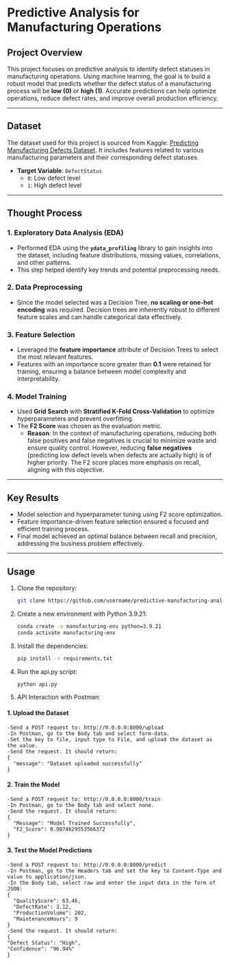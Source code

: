 # Predictive Analysis for Manufacturing Operations

## Project Overview

This project focuses on predictive analysis to identify defect statuses in manufacturing operations. Using machine learning, the goal is to build a robust model that predicts whether the defect status of a manufacturing process will be **low (0)** or **high (1)**. Accurate predictions can help optimize operations, reduce defect rates, and improve overall production efficiency.

---

## Dataset

The dataset used for this project is sourced from Kaggle: [Predicting Manufacturing Defects Dataset](https://www.kaggle.com/datasets/rabieelkharoua/predicting-manufacturing-defects-dataset). It includes features related to various manufacturing parameters and their corresponding defect statuses.

- **Target Variable**: `DefectStatus`  
  - `0`: Low defect level  
  - `1`: High defect level  

---

## Thought Process

### 1. **Exploratory Data Analysis (EDA)**  
   - Performed EDA using the **`ydata_profiling`** library to gain insights into the dataset, including feature distributions, missing values, correlations, and other patterns.  
   - This step helped identify key trends and potential preprocessing needs.

### 2. **Data Preprocessing**  
   - Since the model selected was a Decision Tree, **no scaling or one-hot encoding** was required. Decision trees are inherently robust to different feature scales and can handle categorical data effectively.  

### 3. **Feature Selection**  
   - Leveraged the **feature importance** attribute of Decision Trees to select the most relevant features.  
   - Features with an importance score greater than **0.1** were retained for training, ensuring a balance between model complexity and interpretability.

### 4. **Model Training**  
   - Used **Grid Search** with **Stratified K-Fold Cross-Validation** to optimize hyperparameters and prevent overfitting.  
   - The **F2 Score** was chosen as the evaluation metric.  
     - **Reason**: In the context of manufacturing operations, reducing both false positives and false negatives is crucial to minimize waste and ensure quality control. However, reducing **false negatives** (predicting low defect levels when defects are actually high) is of higher priority. The F2 score places more emphasis on recall, aligning with this objective.

---

## Key Results

- Model selection and hyperparameter tuning using F2 score optimization.  
- Feature importance-driven feature selection ensured a focused and efficient training process.  
- Final model achieved an optimal balance between recall and precision, addressing the business problem effectively.

---

## Usage

1. Clone the repository:  
   ```bash
   git clone https://github.com/username/predictive-manufacturing-analysis.git

2. Create a new environment with Python 3.9.21:
   ```bash
   conda create -n manufacturing-env python=3.9.21
   conda activate manufacturing-env

3. Install the dependencies:
   ```bash
   pip install -r requirements.txt

4. Run the api.py script:
   ```bash
   python api.py

5. API Interaction with Postman:
   
  #### 1. **Upload the Dataset**
  
    -Send a POST request to: http://0.0.0.0:8000/upload
    -In Postman, go to the Body tab and select form-data.
    -Set the key to file, input type to File, and upload the dataset as the value.
    -Send the request. It should return:
    {
      "message": "Dataset uploaded successfully"
    }

  #### 2. **Train the Model**
  
    -Send a POST request to: http://0.0.0.0:8000/train
    -In Postman, go to the Body tab and select none.
    -Send the request. It should return:
    {
      "Message": "Model Trained Successfully",
      "F2_Score": 0.9874629553566372
    }

  #### 3. **Test the Model Predictions**
  
    -Send a POST request to: http://0.0.0.0:8000/predict
    -In Postman, go to the Headers tab and set the key to Content-Type and value to application/json.
    -In the Body tab, select raw and enter the input data in the form of JSON:
    {
      "QualityScore": 63.46,
      "DefectRate": 3.12,
      "ProductionVolume": 202,
      "MaintenanceHours": 9
    }
    -Send the request. It should return:
    {
    "Defect Status": "High",
    "Confidence": "96.94%"
    }




  


